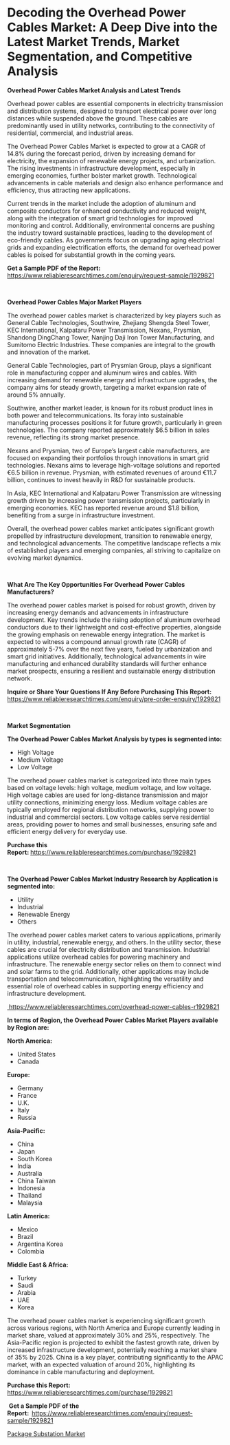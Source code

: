 <p><h1>Decoding the Overhead Power Cables Market: A Deep Dive into the Latest Market Trends, Market Segmentation, and Competitive Analysis</h1></p><p><strong>Overhead Power Cables Market Analysis and Latest Trends</strong></p>
<p><p>Overhead power cables are essential components in electricity transmission and distribution systems, designed to transport electrical power over long distances while suspended above the ground. These cables are predominantly used in utility networks, contributing to the connectivity of residential, commercial, and industrial areas.</p><p>The Overhead Power Cables Market is expected to grow at a CAGR of 14.8% during the forecast period, driven by increasing demand for electricity, the expansion of renewable energy projects, and urbanization. The rising investments in infrastructure development, especially in emerging economies, further bolster market growth. Technological advancements in cable materials and design also enhance performance and efficiency, thus attracting new applications.</p><p>Current trends in the market include the adoption of aluminum and composite conductors for enhanced conductivity and reduced weight, along with the integration of smart grid technologies for improved monitoring and control. Additionally, environmental concerns are pushing the industry toward sustainable practices, leading to the development of eco-friendly cables. As governments focus on upgrading aging electrical grids and expanding electrification efforts, the demand for overhead power cables is poised for substantial growth in the coming years.</p></p>
<p><strong>Get a Sample PDF of the Report:&nbsp;</strong> <a href="https://www.reliableresearchtimes.com/enquiry/request-sample/1929821?utm_campaign=2204&utm_medium=2&utm_source=Github&utm_content=ia&utm_term=13022025&utm_id=overhead-power-cables">https://www.reliableresearchtimes.com/enquiry/request-sample/1929821</a></p>
<p>&nbsp;</p>
<p><strong>Overhead Power Cables Major Market Players</strong></p>
<p><p>The overhead power cables market is characterized by key players such as General Cable Technologies, Southwire, Zhejiang Shengda Steel Tower, KEC International, Kalpataru Power Transmission, Nexans, Prysmian, Shandong DingChang Tower, Nanjing Daji Iron Tower Manufacturing, and Sumitomo Electric Industries. These companies are integral to the growth and innovation of the market.</p><p>General Cable Technologies, part of Prysmian Group, plays a significant role in manufacturing copper and aluminum wires and cables. With increasing demand for renewable energy and infrastructure upgrades, the company aims for steady growth, targeting a market expansion rate of around 5% annually. </p><p>Southwire, another market leader, is known for its robust product lines in both power and telecommunications. Its foray into sustainable manufacturing processes positions it for future growth, particularly in green technologies. The company reported approximately $6.5 billion in sales revenue, reflecting its strong market presence.</p><p>Nexans and Prysmian, two of Europe’s largest cable manufacturers, are focused on expanding their portfolios through innovations in smart grid technologies. Nexans aims to leverage high-voltage solutions and reported €6.5 billion in revenue. Prysmian, with estimated revenues of around €11.7 billion, continues to invest heavily in R&D for sustainable products.</p><p>In Asia, KEC International and Kalpataru Power Transmission are witnessing growth driven by increasing power transmission projects, particularly in emerging economies. KEC has reported revenue around $1.8 billion, benefiting from a surge in infrastructure investment.</p><p>Overall, the overhead power cables market anticipates significant growth propelled by infrastructure development, transition to renewable energy, and technological advancements. The competitive landscape reflects a mix of established players and emerging companies, all striving to capitalize on evolving market dynamics.</p></p>
<p>&nbsp;</p>
<p><strong>What Are The Key Opportunities For Overhead Power Cables Manufacturers?</strong></p>
<p><p>The overhead power cables market is poised for robust growth, driven by increasing energy demands and advancements in infrastructure development. Key trends include the rising adoption of aluminum overhead conductors due to their lightweight and cost-effective properties, alongside the growing emphasis on renewable energy integration. The market is expected to witness a compound annual growth rate (CAGR) of approximately 5-7% over the next five years, fueled by urbanization and smart grid initiatives. Additionally, technological advancements in wire manufacturing and enhanced durability standards will further enhance market prospects, ensuring a resilient and sustainable energy distribution network.</p></p>
<p><strong>Inquire or Share Your Questions If Any Before Purchasing This Report:</strong> <a href="https://www.reliableresearchtimes.com/enquiry/pre-order-enquiry/1929821?utm_campaign=2204&utm_medium=2&utm_source=Github&utm_content=ia&utm_term=13022025&utm_id=overhead-power-cables">https://www.reliableresearchtimes.com/enquiry/pre-order-enquiry/1929821</a></p>
<p>&nbsp;</p>
<p><strong>Market Segmentation</strong></p>
<p><strong>The Overhead Power Cables Market Analysis by types is segmented into:</strong></p>
<p><ul><li>High Voltage</li><li>Medium Voltage</li><li>Low Voltage</li></ul></p>
<p><p>The overhead power cables market is categorized into three main types based on voltage levels: high voltage, medium voltage, and low voltage. High voltage cables are used for long-distance transmission and major utility connections, minimizing energy loss. Medium voltage cables are typically employed for regional distribution networks, supplying power to industrial and commercial sectors. Low voltage cables serve residential areas, providing power to homes and small businesses, ensuring safe and efficient energy delivery for everyday use.</p></p>
<p><strong>Purchase this Report:&nbsp;</strong><a href="https://www.reliableresearchtimes.com/purchase/1929821?utm_campaign=2204&utm_medium=2&utm_source=Github&utm_content=ia&utm_term=13022025&utm_id=overhead-power-cables">https://www.reliableresearchtimes.com/purchase/1929821</a></p>
<p>&nbsp;</p>
<p><strong>The Overhead Power Cables Market Industry Research by Application is segmented into:</strong></p>
<p><ul><li>Utility</li><li>Industrial</li><li>Renewable Energy</li><li>Others</li></ul></p>
<p><p>The overhead power cables market caters to various applications, primarily in utility, industrial, renewable energy, and others. In the utility sector, these cables are crucial for electricity distribution and transmission. Industrial applications utilize overhead cables for powering machinery and infrastructure. The renewable energy sector relies on them to connect wind and solar farms to the grid. Additionally, other applications may include transportation and telecommunication, highlighting the versatility and essential role of overhead cables in supporting energy efficiency and infrastructure development.</p></p>
<p><a href="https://www.reliableresearchtimes.com/overhead-power-cables-r1929821?utm_campaign=2204&utm_medium=2&utm_source=Github&utm_content=ia&utm_term=13022025&utm_id=overhead-power-cables">&nbsp;https://www.reliableresearchtimes.com/overhead-power-cables-r1929821</a></p>
<p><strong>In terms of Region, the Overhead Power Cables Market Players available by Region are:</strong></p>
<p>
    <p> <strong> North America: </strong>
        <ul>
            <li>United States</li>
            <li>Canada</li>
        </ul>
        </p> 
    <p> <strong> Europe: </strong>
        <ul>
            <li>Germany</li>
            <li>France</li>
            <li>U.K.</li>
            <li>Italy</li>
            <li>Russia</li>
        </ul>
        </p> 
    <p> <strong> Asia-Pacific: </strong>
        <ul>
            <li>China</li>
            <li>Japan</li>
            <li>South Korea</li>
            <li>India</li>
            <li>Australia</li>
            <li>China Taiwan</li>
            <li>Indonesia</li>
            <li>Thailand</li>
            <li>Malaysia</li>
        </ul>
        </p> 
    <p> <strong> Latin America: </strong>
        <ul>
            <li>Mexico</li>
            <li>Brazil</li>
            <li>Argentina Korea</li>
            <li>Colombia</li>
        </ul>
        </p> 
    <p> <strong> Middle East & Africa: </strong>
        <ul>
            <li>Turkey</li>
            <li>Saudi</li>
            <li>Arabia</li>
            <li>UAE</li>
            <li>Korea</li>
        </ul>
    </p>
    </p>
<p><p>The overhead power cables market is experiencing significant growth across various regions, with North America and Europe currently leading in market share, valued at approximately 30% and 25%, respectively. The Asia-Pacific region is projected to exhibit the fastest growth rate, driven by increased infrastructure development, potentially reaching a market share of 35% by 2025. China is a key player, contributing significantly to the APAC market, with an expected valuation of around 20%, highlighting its dominance in cable manufacturing and deployment. </p></p>
<p><strong>Purchase this Report: </strong><a href="https://www.reliableresearchtimes.com/purchase/1929821?utm_campaign=2204&utm_medium=2&utm_source=Github&utm_content=ia&utm_term=13022025&utm_id=overhead-power-cables">https://www.reliableresearchtimes.com/purchase/1929821</a></p>
<p>&nbsp;<strong>Get a Sample PDF of the Report:&nbsp;&nbsp;</strong><a href="https://www.reliableresearchtimes.com/enquiry/request-sample/1929821?utm_campaign=2204&utm_medium=2&utm_source=Github&utm_content=ia&utm_term=13022025&utm_id=overhead-power-cables">https://www.reliableresearchtimes.com/enquiry/request-sample/1929821</a></p>
<p><strong></strong></p>
<p><p><a href="https://github.com/tambraunrue691969/Market-Research-Report-List-1/blob/main/package-substation-market.md?utm_campaign=2204&utm_medium=2&utm_source=Github&utm_content=ia&utm_term=13022025&utm_id=overhead-power-cables">Package Substation Market</a></p></p>